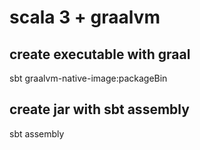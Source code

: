 #  scala 3 + graalvm


## create executable with graal

sbt graalvm-native-image:packageBin

## create jar with sbt assembly

sbt assembly


